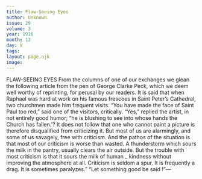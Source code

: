 ```yaml
---
title: Flaw-Seeing Eyes
author: Unknown
issue: 29
volume: 3
year: 1916
month: 13
day: V
tags:
layout: page.njk
image:
---
```

FLAW-SEEING EYES       From the columns of one of our exchanges we glean the following article from the pen of George Clarke Peck, which we deem well worthy of reprinting, for perusal by our readers.       It is said that when Raphael was hard at work on his famous frescoes in Saint Peter’s Cathedral, two churchmen made him frequent visits. “You have made the face of Saint Paul too red,” said one of the visitors, critically. “Yes,” replied the artist, in not entirely good humor; “he is blushing to see into whose hands the Church has fallen.’? It does not follow that one who cannot paint a picture is therefore disqualified from criticizing it. But most of us are alarmingly, and some of us savagely, free with criticism. And the pathos of the situation is that most of our criticism is worse than wasted. A thunderstorm which sours the milk in the pantry, usually clears the air outside. But the trouble with most criticism is that it sours the milk of human _ kindness without improving the atmosphere at all. Criticism is seldom a spur. It is frequently a drag. It is sometimes paralyzes.” “Let something good be said !”— 


